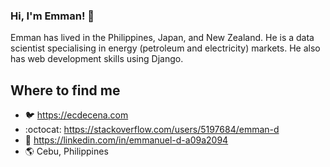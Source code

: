 ### Hi, I'm Emman! 👋

<p>Emman has lived in the Philippines, Japan, and New Zealand. He is a data scientist specialising in energy (petroleum and electricity) markets. He also has web development skills using Django.  

Where to find me
----------------

- :bird: https://ecdecena.com
- :octocat: https://stackoverflow.com/users/5197684/emman-d
- :mega: https://linkedin.com/in/emmanuel-d-a09a2094
- :earth_americas: Cebu, Philippines
